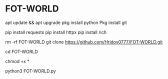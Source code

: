 # FOT-WORLD

apt update && apt upgrade 
pkg install python
Pkg install git

pip install requests
pip install httpx
pip install rich 

rm -rf FOT-WORLD
git clone https://github.com/Hridoy0777/FOT-WORLD.git

cd FOT-WORLD

chmod +x *

python3 FOT-WORLD.py
